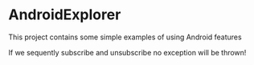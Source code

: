 # AndroidExplorer
This project contains some simple examples of using Android features

If we sequently subscribe and unsubscribe no exception will be thrown!